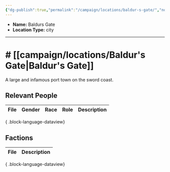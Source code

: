 ```yaml
---
{"dg-publish":true,"permalink":"/campaign/locations/baldur-s-gate/","noteIcon":"","created":"2025-10-26T08:49:11.662-07:00","updated":"2025-10-27T16:34:57.563-07:00"}
---
```



<p><span><ul>
<li dir="auto"><strong>Name:</strong> Baldurs Gate</li>
<li dir="auto"><strong>Location Type:</strong> city</li>
</ul></span></p>

---

# # [[campaign/locations/Baldur's Gate\|Baldur's Gate]]
A large and infamous port town on the sword coast. 

## Relevant People
| File | Gender | Race | Role | Description |
| ---- | ------ | ---- | ---- | ----------- |

{ .block-language-dataview}

## Factions
| File | Description |
| ---- | ----------- |

{ .block-language-dataview}